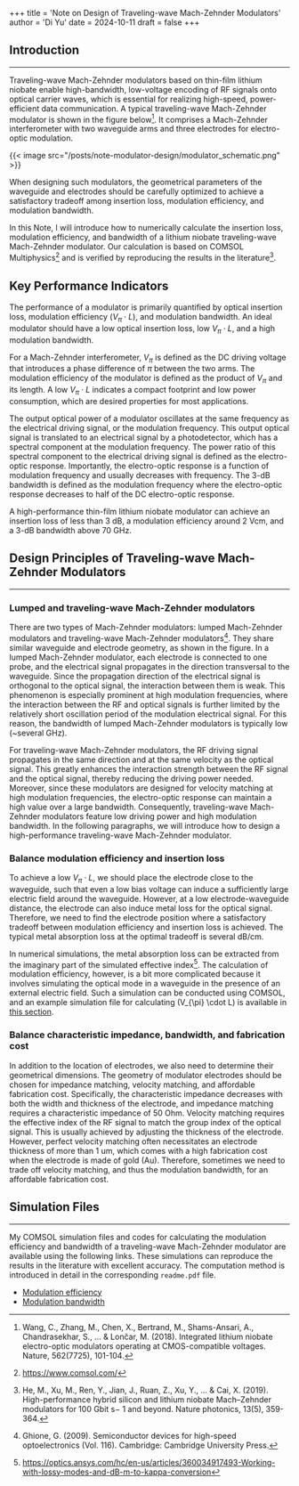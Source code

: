 +++
title = 'Note on Design of Traveling-wave Mach-Zehnder Modulators'
author = 'Di Yu'
date = 2024-10-11
draft = false
+++

## Introduction

---

Traveling-wave Mach-Zehnder modulators based on thin-film lithium niobate enable high-bandwidth, low-voltage encoding of RF signals onto optical carrier waves, which is essential for realizing high-speed, power-efficient data communication. A typical traveling-wave Mach-Zehnder modulator is shown in the figure below[^3]. It comprises a Mach-Zehnder interferometer with two waveguide arms and three electrodes for electro-optic modulation.

{{< image src="/posts/note-modulator-design/modulator_schematic.png" >}}

When designing such modulators, the geometrical parameters of the waveguide and electrodes should be carefully optimized to achieve a satisfactory tradeoff among insertion loss, modulation efficiency, and modulation bandwidth.

In this Note, I will introduce how to numerically calculate the insertion loss, modulation efficiency, and bandwidth of a lithium niobate traveling-wave Mach-Zehnder modulator. Our calculation is based on COMSOL Multiphysics[^1] and is verified by reproducing the results in the literature[^2].

## Key Performance Indicators

The performance of a modulator is primarily quantified by optical insertion loss, modulation efficiency $(V_{\pi} \cdot L)$, and modulation bandwidth. An ideal modulator should have a low optical insertion loss, low $V_{\pi} \cdot L$, and a high modulation bandwidth.

For a Mach-Zehnder interferometer, $V_{\pi}$ is defined as the DC driving voltage that introduces a phase difference of $\pi$ between the two arms. The modulation efficiency of the modulator is defined as the product of $V_{\pi}$ and its length. A low $V_{\pi} \cdot L$ indicates a compact footprint and low power consumption, which are desired properties for most applications.

The output optical power of a modulator oscillates at the same frequency as the electrical driving signal, or the modulation frequency. This output optical signal is translated to an electrical signal by a photodetector, which has a spectral component at the modulation frequency. The power ratio of this spectral component to the electrical driving signal is defined as the electro-optic response. Importantly, the electro-optic response is a function of modulation frequency and usually decreases with frequency. The 3-dB bandwidth is defined as the modulation frequency where the electro-optic response decreases to half of the DC electro-optic response.

A high-performance thin-film lithium niobate modulator can achieve an insertion loss of less than 3 dB, a modulation efficiency around 2 Vcm, and a 3-dB bandwidth above 70 GHz.

## Design Principles of Traveling-wave Mach-Zehnder Modulators

---

### Lumped and traveling-wave Mach-Zehnder modulators

There are two types of Mach-Zehnder modulators: lumped Mach-Zehnder modulators and traveling-wave Mach-Zehnder modulators[^4]. They share similar waveguide and electrode geometry, as shown in the figure. In a lumped Mach-Zehnder modulator, each electrode is connected to one probe, and the electrical signal propagates in the direction transversal to the waveguide. Since the propagation direction of the electrical signal is orthogonal to the optical signal, the interaction between them is weak. This phenomenon is especially prominent at high modulation frequencies, where the interaction between the RF and optical signals is further limited by the relatively short oscillation period of the modulation electrical signal. For this reason, the bandwidth of lumped Mach-Zehnder modulators is typically low (~several GHz).

For traveling-wave Mach-Zehnder modulators, the RF driving signal propagates in the same direction and at the same velocity as the optical signal. This greatly enhances the interaction strength between the RF signal and the optical signal, thereby reducing the driving power needed. Moreover, since these modulators are designed for velocity matching at high modulation frequencies, the electro-optic response can maintain a high value over a large bandwidth. Consequently, traveling-wave Mach-Zehnder modulators feature low driving power and high modulation bandwidth. In the following paragraphs, we will introduce how to design a high-performance traveling-wave Mach-Zehnder modulator.

### Balance modulation efficiency and insertion loss

To achieve a low $V_{\pi} \cdot L$, we should place the electrode close to the waveguide, such that even a low bias voltage can induce a sufficiently large electric field around the waveguide. However, at a low electrode-waveguide distance, the electrode can also induce metal loss for the optical signal. Therefore, we need to find the electrode position where a satisfactory tradeoff between modulation efficiency and insertion loss is achieved. The typical metal absorption loss at the optimal tradeoff is several dB/cm.

In numerical simulations, the metal absorption loss can be extracted from the imaginary part of the simulated effective index[^5]. The calculation of modulation efficiency, however, is a bit more complicated because it involves simulating the optical mode in a waveguide in the presence of an external electric field. Such a simulation can be conducted using COMSOL, and an example simulation file for calculating (V_{\pi} \cdot L) is available in [this section](#simulation-files).

### Balance characteristic impedance, bandwidth, and fabrication cost

In addition to the location of electrodes, we also need to determine their geometrical dimensions. The geometry of modulator electrodes should be chosen for impedance matching, velocity matching, and affordable fabrication cost. Specifically, the characteristic impedance decreases with both the width and thickness of the electrode, and impedance matching requires a characteristic impedance of 50 Ohm. Velocity matching requires the effective index of the RF signal to match the group index of the optical signal. This is usually achieved by adjusting the thickness of the electrode. However, perfect velocity matching often necessitates an electrode thickness of more than 1 um, which comes with a high fabrication cost when the electrode is made of gold (Au). Therefore, sometimes we need to trade off velocity matching, and thus the modulation bandwidth, for an affordable fabrication cost.

## Simulation Files

---

My COMSOL simulation files and codes for calculating the modulation efficiency and bandwidth of a traveling-wave Mach-Zehnder modulator are available using the following links. These simulations can reproduce the results in the literature with excellent accuracy. The computation method is introduced in detail in the corresponding `readme.pdf` file.

- [Modulation efficiency](https://1drv.ms/f/s!AgeoyM0wJG9chKRZumWG-LB8aTyoMw?e=gxS2Tj)
- [Modulation bandwidth](https://1drv.ms/f/s!AgeoyM0wJG9chKMRVWxtAzkxnwSEug?e=Rpglip)

[^1]: https://www.comsol.com/
[^2]: He, M., Xu, M., Ren, Y., Jian, J., Ruan, Z., Xu, Y., ... & Cai, X. (2019). High-performance hybrid silicon and lithium niobate Mach–Zehnder modulators for 100 Gbit s− 1 and beyond. Nature photonics, 13(5), 359-364.
[^3]: Wang, C., Zhang, M., Chen, X., Bertrand, M., Shams-Ansari, A., Chandrasekhar, S., ... & Lončar, M. (2018). Integrated lithium niobate electro-optic modulators operating at CMOS-compatible voltages. Nature, 562(7725), 101-104.
[^4]: Ghione, G. (2009). Semiconductor devices for high-speed optoelectronics (Vol. 116). Cambridge: Cambridge University Press.
[^5]: https://optics.ansys.com/hc/en-us/articles/360034917493-Working-with-lossy-modes-and-dB-m-to-kappa-conversion